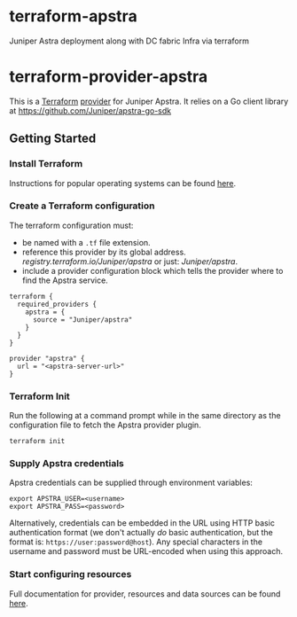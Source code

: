 # terraform-apstra
Juniper Astra deployment along with DC fabric Infra via terraform

# terraform-provider-apstra

This is a [Terraform](https://www.terraform.io)
[provider](https://developer.hashicorp.com/terraform/language/providers?page=providers)
for Juniper Apstra. It relies on a Go client library at https://github.com/Juniper/apstra-go-sdk

## Getting Started

### Install Terraform

Instructions for popular operating systems can be found [here](https://developer.hashicorp.com/terraform/tutorials/aws-get-started/install-cli).

### Create a Terraform configuration

The terraform configuration must:
- be named with a `.tf` file extension.
- reference this provider by its global address.
  *registry.terraform.io/Juniper/apstra* or just: *Juniper/apstra*.
- include a provider configuration block which tells the provider where to
find the Apstra service.

```hcl
terraform {
  required_providers {
    apstra = {
      source = "Juniper/apstra"
    }
  }
}

provider "apstra" {
  url = "<apstra-server-url>"
}
```

### Terraform Init

Run the following at a command prompt while in the same directory as the
configuration file to fetch the Apstra provider plugin.
```shell
terraform init
```

### Supply Apstra credentials
Apstra credentials can be supplied through environment variables:
```shell
export APSTRA_USER=<username>
export APSTRA_PASS=<password>
```

Alternatively, credentials can be embedded in the URL using HTTP basic
authentication format (we don't actually *do* basic authentication, but the
format is: `https://user:password@host`). Any special characters in the username
and password must be URL-encoded when using this approach.

### Start configuring resources

Full documentation for provider, resources and data sources can be found
[here](https://registry.terraform.io/providers/Juniper/apstra/latest/docs).
